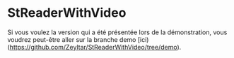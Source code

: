 # StReaderWithVideo

Si vous voulez la version qui a été présentée lors de la démonstration, vous voudrez peut-être aller sur la branche demo [ici)(https://github.com/Zeyltar/StReaderWithVideo/tree/demo).
